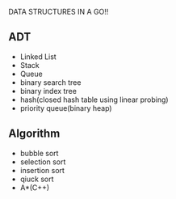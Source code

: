 DATA STRUCTURES IN A GO!!



ADT
----------------------------

- Linked List
- Stack
- Queue
- binary search tree
- binary index tree
- hash(closed hash table using linear probing)
- priority queue(binary heap)

Algorithm
--------
- bubble sort
- selection sort
- insertion sort
- qiuck sort
- A*(C++)


